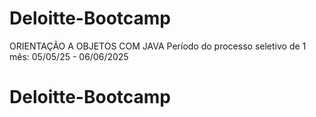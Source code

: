 # Deloitte-Bootcamp
ORIENTAÇÃO A OBJETOS COM JAVA
Período do processo seletivo de 1 mês: 05/05/25 - 06/06/2025
# Deloitte-Bootcamp
